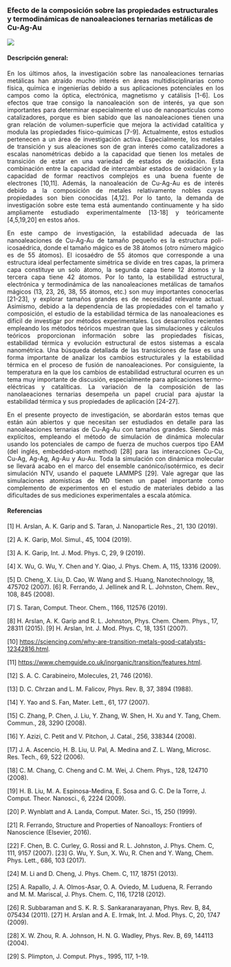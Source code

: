 ---
---

### **Efecto de la composición sobre las propiedades estructurales y termodinámicas de nanoaleaciones ternarias metálicas de Cu-Ag-Au**
![](./img/proyecto_img.png)


#### **Descripción general:**
<p style='text-align: justify;'> En los últimos años, la investigación sobre las nanoaleaciones ternarias metálicas han atraído mucho interés en áreas multidisciplinarias como física, química e ingenierías debido a sus aplicaciones potenciales en los campos como la óptica, electrónica, magnetismo y catálisis [1-6]. Los efectos que trae consigo la nanoaleación son de interés, ya que son importantes para determinar especialmente el uso de nanopartículas como catalizadores, porque es bien sabido que las nanoaleaciones tienen una gran relación de volumen-superficie que mejora la actividad catalítica y modula las propiedades físico-químicas [7-9]. Actualmente, estos estudios pertenecen a un área de investigación activa. Especialmente, los metales de transición y sus aleaciones son de gran interés como catalizadores a escalas nanométricas debido a la capacidad que tienen los metales de transición de estar en una variedad de estados de oxidación. Esta combinación entre la capacidad de intercambiar estados de oxidación y la capacidad de formar reactivos complejos es una buena fuente de electrones [10,11]. Además, la nanoaleación de Cu-Ag-Au es de interés debido a la composición de metales relativamente nobles cuyas propiedades son bien conocidas [4,12]. Por lo tanto, la demanda de investigación sobre este tema está aumentando continuamente y ha sido ampliamente estudiado experimentalmente [13-18] y teóricamente [4,5,19,20] en estos años.</p>

<p style='text-align: justify;'> En este campo de investigación, la estabilidad adecuada de las nanoaleaciones de Cu-Ag-Au de tamaño pequeño es la estructura poli-icosaédrica, donde el tamaño mágico es de 38 átomos (otro número mágico es de 55 átomos). El icosaédro de 55 átomos que corresponde a una estructura ideal perfectamente simétrica se divide en tres capas, la primera capa constituye un solo átomo, la segunda capa tiene 12 átomos y la tercera capa tiene 42 átomos. Por lo tanto, la estabilidad estructural, electrónica y termodinámica de las nanoaleaciones metálicas de tamaños mágicos (13, 23, 26, 38, 55 átomos, etc.) son muy importantes conocerlas [21-23], y explorar tamaños grandes es de necesidad relevante actual. Asimismo, debido a la dependencia de las propiedades con el tamaño y composición, el estudio de la estabilidad térmica de las nanoaleaciones es difícil de investigar por métodos experimentales. Los desarrollos recientes empleando los métodos teóricos muestran que las simulaciones y cálculos teóricos proporcionan información sobre las propiedades físicas, estabilidad térmica y evolución estructural de estos sistemas a escala nanométrica. Una búsqueda detallada de las transiciones de fase es una forma importante de analizar los cambios estructurales y la estabilidad térmica en el proceso de fusión de nanoaleaciones. Por consiguiente, la temperatura en la que los cambios de estabilidad estructural ocurren es un tema muy importante de discusión, especialmente para aplicaciones termo-eléctricas y catalíticas. La variación de la composición de las nanolaeaciones ternarias desempeña un papel crucial para ajustar la estabilidad térmica y sus propiedades de aplicación [24-27].</p>

<p style='text-align: justify;'> En el presente proyecto de investigación, se abordarán estos temas que están aún abiertos y que necesitan ser estudiados en detalle para las nanoaleaciones ternarias de Cu-Ag-Au con tamaños grandes. Siendo más explícitos, empleando el método de simulación de dinámica molecular usando los potenciales de campo de fuerza de muchos cuerpos tipo EAM (del inglés, embedded-atom method) [28] para las interacciones Cu-Cu, Cu-Ag, Ag-Ag, Ag-Au y Au-Au. Toda la simulación con dinámica molecular se llevará acabo en el marco del ensemble canónico/isotérmico, es decir simulación NTV, usando el paquete LAMMPS [29]. Vale agregar que las simulaciones atomísticas de MD tienen un papel importante como complemento de experimentos en el estudio de materiales debido a las dificultades de sus mediciones experimentales a escala atómica.</p>

#### **Referencias**

[1] H. Arslan, A. K. Garip and S. Taran, J. Nanoparticle Res., 21, 130 (2019).

[2] A. K. Garip, Mol. Simul., 45, 1004 (2019).

[3] A. K. Garip, Int. J. Mod. Phys. C, 29, 9 (2019).

[4] X. Wu, G. Wu, Y. Chen and Y. Qiao, J. Phys. Chem. A, 115, 13316 (2009).

[5] D. Cheng, X. Liu, D. Cao, W. Wang and S. Huang, Nanotechnology, 18, 475702 (2007). [6] R. Ferrando, J. Jellinek and R. L. Johnston, Chem. Rev., 108, 845 (2008).

[7] S. Taran, Comput. Theor. Chem., 1166, 112576 (2019).

[8] H. Arslan, A. K. Garip and R. L. Johnston, Phys. Chem. Chem. Phys., 17, 28311 (2015). [9] H. Arslan, Int. J. Mod. Phys. C, 18, 1351 (2007).

[10] https://sciencing.com/why-are-transition-metals-good-catalysts-12342816.html.

[11] https://www.chemguide.co.uk/inorganic/transition/features.html.

[12] S. A. C. Carabineiro, Molecules, 21, 746 (2016).

[13] D. C. Chrzan and L. M. Falicov, Phys. Rev. B, 37, 3894 (1988).

[14] Y. Yao and S. Fan, Mater. Lett., 61, 177 (2007).

[15] C. Zhang, P. Chen, J. Liu, Y. Zhang, W. Shen, H. Xu and Y. Tang, Chem. Commun., 28, 3290 (2008).

[16] Y. Azizi, C. Petit and V. Pitchon, J. Catal., 256, 338344 (2008).

[17] J. A. Ascencio, H. B. Liu, U. Pal, A. Medina and Z. L. Wang, Microsc. Res. Tech., 69, 522 (2006).

[18] C. M. Chang, C. Cheng and C. M. Wei, J. Chem. Phys., 128, 124710 (2008).

[19] H. B. Liu, M. A. Espinosa-Medina, E. Sosa and G. C. De la Torre, J. Comput. Theor. Nanosci., 6, 2224 (2009).

[20] P. Wynblatt and A. Landa, Comput. Mater. Sci., 15, 250 (1999).

[21] R. Ferrando, Structure and Properties of Nanoalloys: Frontiers of Nanoscience (Elsevier, 2016).

[22] F. Chen, B. C. Curley, G. Rossi and R. L. Johnston, J. Phys. Chem. C, 111, 9157 (2007). [23] G. Wu, Y. Sun, X. Wu, R. Chen and Y. Wang, Chem. Phys. Lett., 686, 103 (2017).

[24] M. Li and D. Cheng, J. Phys. Chem. C, 117, 18751 (2013).

[25] A. Rapallo, J. A. Olmos-Asar, O. A. Oviedo, M. Luduena, R. Ferrando and M. M. Mariscal, J. Phys. Chem. C, 116, 17218 (2012).

[26] R. Subbaraman and S. K. R. S. Sankaranarayanan, Phys. Rev. B, 84, 075434 (2011). [27] H. Arslan and A. E. Irmak, Int. J. Mod. Phys. C, 20, 1747 (2009).

[28] X. W. Zhou, R. A. Johnson, H. N. G. Wadley, Phys. Rev. B, 69, 144113 (2004).

[29] S. Plimpton, J. Comput. Phys., 1995, 117, 1–19.